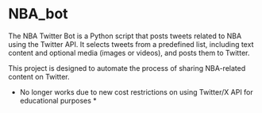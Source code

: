 # NBA_bot
The NBA Twitter Bot is a Python script that posts tweets related to NBA using the Twitter API. It selects tweets from a predefined list, including text content and optional media (images or videos), and posts them to Twitter. 

This project is designed to automate the process of sharing NBA-related content on Twitter.

* No longer works due to new cost restrictions on using Twitter/X API for educational purposes * 
